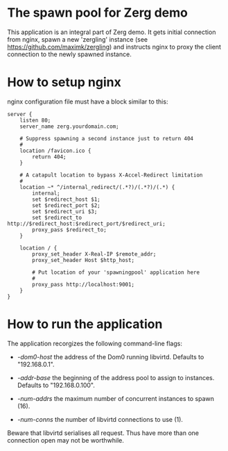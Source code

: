 
# The spawn pool for Zerg demo

This application is an integral part of Zerg demo. It gets initial connection
from nginx, spawn a new 'zergling' instance (see
https://github.com/maximk/zergling) and instructs nginx to proxy the client
connection to the newly spawned instance.

# How to setup nginx

nginx configuration file must have a block similar to this:

	server {
		listen 80;
		server_name zerg.yourdomain.com;

		# Suppress spawning a second instance just to return 404
		#
		location /favicon.ico {
			return 404;
		}

		# A catapult location to bypass X-Accel-Redirect limitation
		#
		location ~* ^/internal_redirect/(.*?)/(.*?)/(.*) {
			internal;
			set $redirect_host $1;
			set $redirect_port $2;
			set $redirect_uri $3;
			set $redirect_to http://$redirect_host:$redirect_port/$redirect_uri;
			proxy_pass $redirect_to;
		}

		location / {
			proxy_set_header X-Real-IP $remote_addr;
			proxy_set_header Host $http_host;
			
			# Put location of your 'spawningpool' application here
			#
			proxy_pass http://localhost:9001;
		}
	}

# How to run the application

The application recorgizes the following command-line flags:

* _-dom0-host_ the address of the Dom0 running libvirtd. Defaults to "192.168.0.1".

* _-addr-base_ the beginning of the address pool to assign to instances. Defaults to
 "192.168.0.100".

* _-num-addrs_ the maximum number of concurrent instances to spawn (16).

* _-num-conns_ the number of libvirtd connections to use (1).

Beware that libvirtd serialises all request. Thus have more than one connection
open may not be worthwhile.

